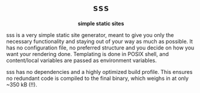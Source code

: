 <div align="center">
  <h1><code>sss</code></h1>
  <p><strong>simple static sites</strong></p>
</div>

sss is a very simple static site generator, meant to give you only the
necessary functionality and staying out of your way as much as possible. It
has no configuration file, no preferred structure and you decide on how you
want your rendering done. Templating is done in POSIX shell, and content/local
variables are passed as environment variables.

sss has no dependencies and a highly optimized build profile. This ensures
no redundant code is compiled to the final binary, which weighs in at only
~350 kB (!!).
